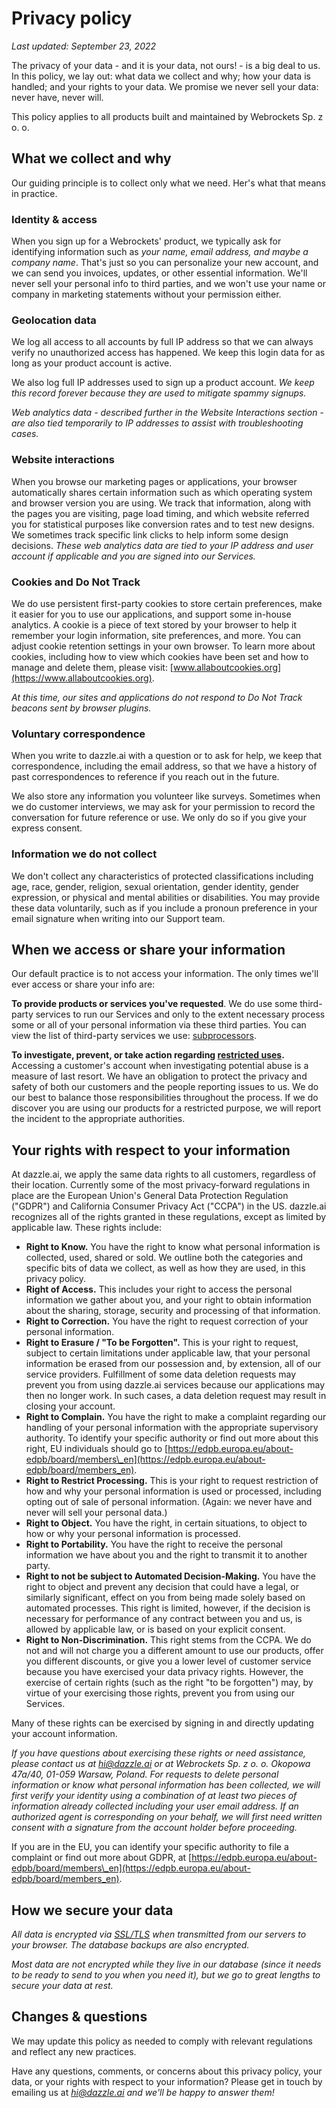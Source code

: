 Privacy policy
==============

_Last updated: September 23, 2022_

The privacy of your data - and it is your data, not ours! - is a big deal to us. In this policy, we lay out: what data we collect and why; how your data is handled; and your rights to your data. We promise we never sell your data: never have, never will.

This policy applies to all products built and maintained by Webrockets Sp. z o. o.

What we collect and why
-----------------------

Our guiding principle is to collect only what we need. Her's what that means in practice.

### Identity & access

When you sign up for a Webrockets' product, we typically ask for identifying information such as _your name, email address, and maybe a company name_. That's just so you can personalize your new account, and we can send you invoices, updates, or other essential information. We'll never sell your personal info to third parties, and we won't use your name or company in marketing statements without your permission either.

### Geolocation data

We log all access to all accounts by full IP address so that we can always verify no unauthorized access has happened. We keep this login data for as long as your product account is active.

We also log full IP addresses used to sign up a product account. _We keep this record forever because they are used to mitigate spammy signups._

_Web analytics data - described further in the Website Interactions section - are also tied temporarily to IP addresses to assist with troubleshooting cases._

### Website interactions

When you browse our marketing pages or applications, your browser automatically shares certain information such as which operating system and browser version you are using. We track that information, along with the pages you are visiting, page load timing, and which website referred you for statistical purposes like conversion rates and to test new designs. We sometimes track specific link clicks to help inform some design decisions. _These web analytics data are tied to your IP address and user account if applicable and you are signed into our Services._

### Cookies and Do Not Track

We do use persistent first-party cookies to store certain preferences, make it easier for you to use our applications, and support some in-house analytics. A cookie is a piece of text stored by your browser to help it remember your login information, site preferences, and more. You can adjust cookie retention settings in your own browser. To learn more about cookies, including how to view which cookies have been set and how to manage and delete them, please visit: [www.allaboutcookies.org](https://www.allaboutcookies.org).

_At this time, our sites and applications do not respond to Do Not Track beacons sent by browser plugins._

### Voluntary correspondence

When you write to dazzle.ai with a question or to ask for help, we keep that correspondence, including the email address, so that we have a history of past correspondences to reference if you reach out in the future.

We also store any information you volunteer like surveys. Sometimes when we do customer interviews, we may ask for your permission to record the conversation for future reference or use. We only do so if you give your express consent.

### Information we do not collect

We don't collect any characteristics of protected classifications including age, race, gender, religion, sexual orientation, gender identity, gender expression, or physical and mental abilities or disabilities. You may provide these data voluntarily, such as if you include a pronoun preference in your email signature when writing into our Support team.

When we access or share your information
----------------------------------------

Our default practice is to not access your information. The only times we'll ever access or share your info are:

**To provide products or services you've requested**. We do use some third-party services to run our Services and only to the extent necessary process some or all of your personal information via these third parties. You can view the list of third-party services we use: [subprocessors](/legal/subprocessors).

**To investigate, prevent, or take action regarding [restricted uses](/legal/restrictions).** Accessing a customer's account when investigating potential abuse is a measure of last resort. We have an obligation to protect the privacy and safety of both our customers and the people reporting issues to us. We do our best to balance those responsibilities throughout the process. If we do discover you are using our products for a restricted purpose, we will report the incident to the appropriate authorities.

Your rights with respect to your information
--------------------------------------------

At dazzle.ai, we apply the same data rights to all customers, regardless of their location. Currently some of the most privacy-forward regulations in place are the European Union's General Data Protection Regulation ("GDPR") and California Consumer Privacy Act ("CCPA") in the US. dazzle.ai recognizes all of the rights granted in these regulations, except as limited by applicable law. These rights include:

*   **Right to Know.** You have the right to know what personal information is collected, used, shared or sold. We outline both the categories and specific bits of data we collect, as well as how they are used, in this privacy policy.
*   **Right of Access.** This includes your right to access the personal information we gather about you, and your right to obtain information about the sharing, storage, security and processing of that information.
*   **Right to Correction.** You have the right to request correction of your personal information.
*   **Right to Erasure / "To be Forgotten".** This is your right to request, subject to certain limitations under applicable law, that your personal information be erased from our possession and, by extension, all of our service providers. Fulfillment of some data deletion requests may prevent you from using dazzle.ai services because our applications may then no longer work. In such cases, a data deletion request may result in closing your account.
*   **Right to Complain.** You have the right to make a complaint regarding our handling of your personal information with the appropriate supervisory authority. To identify your specific authority or find out more about this right, EU individuals should go to [https://edpb.europa.eu/about-edpb/board/members\_en](https://edpb.europa.eu/about-edpb/board/members_en).
*   **Right to Restrict Processing.** This is your right to request restriction of how and why your personal information is used or processed, including opting out of sale of personal information. (Again: we never have and never will sell your personal data.)
*   **Right to Object.** You have the right, in certain situations, to object to how or why your personal information is processed.
*   **Right to Portability.** You have the right to receive the personal information we have about you and the right to transmit it to another party.
*   **Right to not be subject to Automated Decision-Making.** You have the right to object and prevent any decision that could have a legal, or similarly significant, effect on you from being made solely based on automated processes. This right is limited, however, if the decision is necessary for performance of any contract between you and us, is allowed by applicable law, or is based on your explicit consent.
*   **Right to Non-Discrimination.** This right stems from the CCPA. We do not and will not charge you a different amount to use our products, offer you different discounts, or give you a lower level of customer service because you have exercised your data privacy rights. However, the exercise of certain rights (such as the right "to be forgotten") may, by virtue of your exercising those rights, prevent you from using our Services.

Many of these rights can be exercised by signing in and directly updating your account information.

_If you have questions about exercising these rights or need assistance, please contact us at [hi@dazzle.ai](mailto:hi@dazzle.ai) or at Webrockets Sp. z o. o. Okopowa 47a/40, 01-059 Warsaw, Poland. For requests to delete personal information or know what personal information has been collected, we will first verify your identity using a combination of at least two pieces of information already collected including your user email address. If an authorized agent is corresponding on your behalf, we will first need written consent with a signature from the account holder before proceeding._

If you are in the EU, you can identify your specific authority to file a complaint or find out more about GDPR, at [https://edpb.europa.eu/about-edpb/board/members\_en](https://edpb.europa.eu/about-edpb/board/members_en).

How we secure your data
-----------------------

_All data is encrypted via [SSL/TLS](https://en.wikipedia.org/wiki/Transport_Layer_Security) when transmitted from our servers to your browser. The database backups are also encrypted._

_Most data are not encrypted while they live in our database (since it needs to be ready to send to you when you need it), but we go to great lengths to secure your data at rest._

Changes & questions
-------------------

We may update this policy as needed to comply with relevant regulations and reflect any new practices.

Have any questions, comments, or concerns about this privacy policy, your data, or your rights with respect to your information? Please get in touch by emailing us at _[hi@dazzle.ai](mailto:hi@dazzle.ai) and we'll be happy to answer them!_